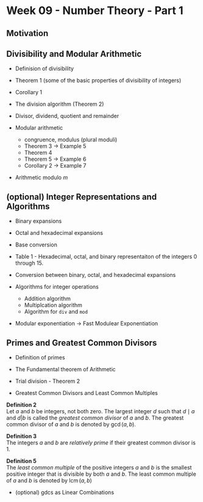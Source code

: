 # Week 09 - Number Theory - Part 1

## Motivation


## Divisibility and Modular Arithmetic

- Definision of divisibility

- Theorem 1 (some of the basic properties of divisibility of integers)
- Corollary 1

- The division algorithm (Theorem 2)

- Divisor, dividend, quotient and remainder

- Modular arithmetic
  - congruence, modulus (plural moduli)
  - Theorem 3 -> Example 5
  - Theorem 4
  - Theorem 5 -> Example 6
  - Corollary 2 -> Example 7

- Arithmetic modulo $m$

## (optional) Integer Representations and Algorithms

- Binary expansions
- Octal and hexadecimal expansions
- Base conversion

- Table 1 - Hexadecimal, octal, and binary representaiton of the integers 0 
  through 15.

- Conversion between binary, octal, and hexadecimal expansions

- Algorithms for integer operations
  - Addition algorithm
  - Multiplcation algorithm
  - Algorithm for `div` and `mod`
- Modular exponentiation -> Fast Modulear Exponentiation

## Primes and Greatest Common Divisors

- Definition of primes

- The Fundamental theorem of Arithmetic

- Trial division - Theorem 2

- Greatest Common Divisors and Least Common Multiples

**Definition 2**     
Let $a$ and $b$ be integers, not both zero. The largest integer $d$ such
that $d \mid a$ and $d | b$ is called the _greatest common divisor_ of $a$
and $b$. The greatest common divisor of $a$ and $b$ is denoted by 
$\gcd(a, b)$.


**Definition 3**    
The integers $a$ and $b$ are _relatively prime_ if their greatest common divisor is $1$.

**Definition 5**     
The _least common multiple_ of the positive integers $a$ and $b$ is the smallest
positive integer that is divisible by both $a$ and $b$. The least common
multiple of $a$ and $b$ is denoted by $\operatorname{lcm}(a, b)$


- (optional) gdcs as Linear Combinations
